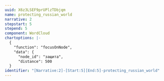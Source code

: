 ```yaml
---
uuid: X6z3LSEF9prUPlzTDbjqm
name: protecting_russian_world
narrative: 2
stepstart: 5
stepend: 5
component: WordCloud
chartoptions: |-
  {
    "function": "focusOnNode",
    "data": {
      "node_id": "защита",
      "distance": 500
  }
identifier: "[Narrative:2]-[Start:5][End:5]-protecting_russian_world"
---
```


